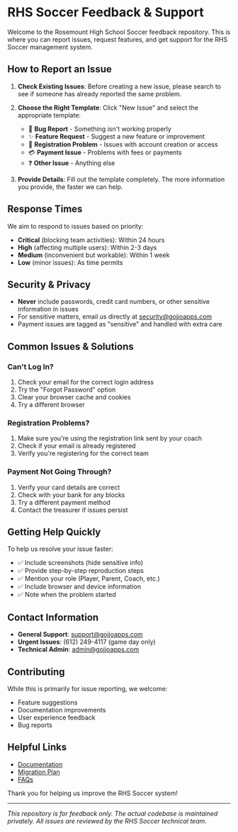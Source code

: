 # RHS Soccer Feedback & Support

Welcome to the Rosemount High School Soccer feedback repository. This is where you can report issues, request features, and get support for the RHS Soccer management system.

## How to Report an Issue

1. **Check Existing Issues**: Before creating a new issue, please search to see if someone has already reported the same problem.

2. **Choose the Right Template**: Click "New Issue" and select the appropriate template:
   - 🐛 **Bug Report** - Something isn't working properly
   - ✨ **Feature Request** - Suggest a new feature or improvement
   - 📝 **Registration Problem** - Issues with account creation or access
   - 💳 **Payment Issue** - Problems with fees or payments
   - ❓ **Other Issue** - Anything else

3. **Provide Details**: Fill out the template completely. The more information you provide, the faster we can help.

## Response Times

We aim to respond to issues based on priority:

- **Critical** (blocking team activities): Within 24 hours
- **High** (affecting multiple users): Within 2-3 days
- **Medium** (inconvenient but workable): Within 1 week
- **Low** (minor issues): As time permits

## Security & Privacy

- **Never** include passwords, credit card numbers, or other sensitive information in issues
- For sensitive matters, email us directly at <security@gojjoapps.com>
- Payment issues are tagged as "sensitive" and handled with extra care

## Common Issues & Solutions

### Can't Log In?

1. Check your email for the correct login address
2. Try the "Forgot Password" option
3. Clear your browser cache and cookies
4. Try a different browser

### Registration Problems?

1. Make sure you're using the registration link sent by your coach
2. Check if your email is already registered
3. Verify you're registering for the correct team

### Payment Not Going Through?

1. Verify your card details are correct
2. Check with your bank for any blocks
3. Try a different payment method
4. Contact the treasurer if issues persist

## Getting Help Quickly

To help us resolve your issue faster:

- ✅ Include screenshots (hide sensitive info)
- ✅ Provide step-by-step reproduction steps
- ✅ Mention your role (Player, Parent, Coach, etc.)
- ✅ Include browser and device information
- ✅ Note when the problem started

## Contact Information

- **General Support**: <support@gojjoapps.com>
- **Urgent Issues**: (612) 249-4117 (game day only)
- **Technical Admin**: <admin@gojjoapps.com>

## Contributing

While this is primarily for issue reporting, we welcome:

- Feature suggestions
- Documentation improvements
- User experience feedback
- Bug reports

## Helpful Links

  - [Documentation](https://app.rhsboyssoccer.com/help)
  - [Migration Plan](https://github.com/hmesfin/rhs-soccer-feedback/wiki/Data-Migration-Plan)
  - [FAQs](FAQs)


Thank you for helping us improve the RHS Soccer system!

---

*This repository is for feedback only. The actual codebase is maintained privately. All issues are reviewed by the RHS Soccer technical team.*

